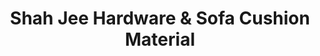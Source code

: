 ---
title: "Shah Jee Hardware & Sofa Cushion Material"
url: /karachi/shah-jee-hardware-and-sofa-cushion-material/
shop: shop
---